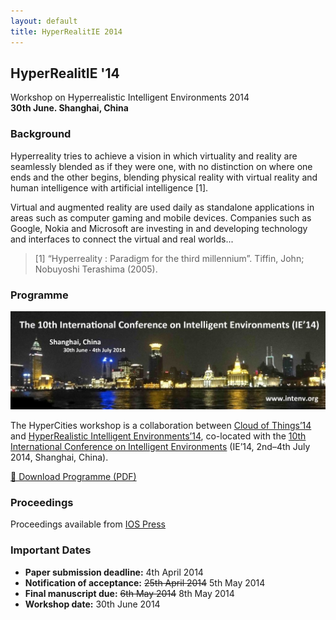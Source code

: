 ```yaml
---
layout: default
title: HyperRealitIE 2014
---
```


## HyperRealitIE '14

Workshop on Hyperrealistic Intelligent Environments 2014  
**30th June. Shanghai, China**

### Background

Hyperreality tries to achieve a vision in which virtuality and reality are seamlessly
blended as if they were one, with no distinction on where one ends and the other begins,
blending physical reality with virtual reality and human intelligence with artificial
intelligence [1].

Virtual and augmented reality are used daily as standalone applications in areas such as
computer gaming and mobile devices. Companies such as Google, Nokia and Microsoft are
investing in and developing technology and interfaces to connect the virtual and real
worlds...

> [1] “Hyperreality : Paradigm for the third millennium”. Tiffin, John; Nobuyoshi Terashima (2005).

### Programme

![IE14 Banner](images/IE14_Banner.jpg)

The HyperCities workshop is a collaboration between [Cloud of Things’14](http://cloudofthings.org/)
and [HyperRealistic Intelligent Environments’14](http://hyperrealitie.com/), co-located with the
[10th International Conference on Intelligent Environments](http://www.intenv.org)
(IE’14, 2nd–4th July 2014, Shanghai, China).

[📄 Download Programme (PDF)](images/ProgrammeHyperCities14.pdf)

### Proceedings

Proceedings available from [IOS Press](http://ebooks.iospress.nl/volume/workshop-proceedings-of-the-10th-international-conference-on-intelligent-environments)

### Important Dates

- **Paper submission deadline:** 4th April 2014
- **Notification of acceptance:** ~~25th April 2014~~ 5th May 2014
- **Final manuscript due:** ~~6th May 2014~~ 8th May 2014
- **Workshop date:** 30th June 2014